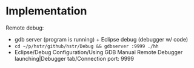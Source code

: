 Implementation
==============

Remote debug:

* gdb server (program is running) + Eclipse debug (debugger w/ code)
* `cd ~/p/hstr/github/hstr/Debug && gdbserver :9999 ./hh`
* Eclipse/Debug Configuration/Using GDB Manual Remote Debugger launching|Debugger tab/Connection port: 9999 
